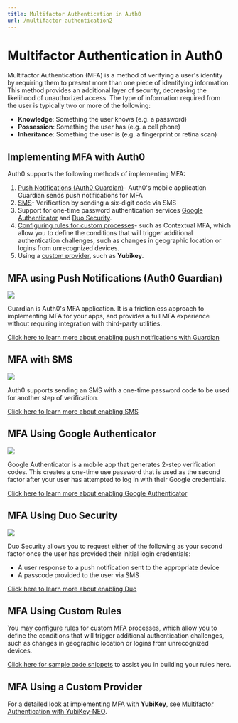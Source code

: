 ```yaml
---
title: Multifactor Authentication in Auth0
url: /multifactor-authentication2
---
```


# Multifactor Authentication in Auth0

Multifactor Authentication (MFA) is a method of verifying a user's identity by requiring them to present more than one piece of identifying information. This method provides an additional layer of security, decreasing the likelihood of unauthorized access. The type of information required from the user is typically two or more of the following:

* **Knowledge**: Something the user knows (e.g. a password)
* **Possession**: Something the user has (e.g. a cell phone)
* **Inheritance**: Something the user is (e.g. a fingerprint or retina scan)

## Implementing MFA with Auth0

Auth0 supports the following methods of implementing MFA:

1. [Push Notifications (Auth0 Guardian)](/multifactor-authentication2#mfa-using-auth0-guardian)- Auth0's mobile application Guardian sends push notifications for MFA
2. [SMS](/multifactor-authentication2#mfa-with-sms)- Verification by sending a six-digit code via SMS
3. Support for one-time password authentication services [Google Authenticator](/multifactor-authentication2#mfa-using-google-authenticator) and [Duo Security](/multifactor-authentication2#mfa-using-duo-security).
4. [Configuring rules for custom processes](/multifactor-authentication2#mfa-using-custom-rules)- such as Contextual MFA, which allow you to define the conditions that will trigger additional authentication challenges, such as changes in geographic location or logins from unrecognized devices.
5. Using a [custom provider](/multifactor-authentication2#mfa-using-a-custom-provider), such as **Yubikey**.

## MFA using Push Notifications (Auth0 Guardian)

![](/media/articles/mfa/guardian-push.png)

Guardian is Auth0's MFA application. It is a frictionless approach to implementing MFA for your apps, and provides a full MFA experience without requiring integration with third-party utilities.

[Click here to learn more about enabling push notifications with Guardian](/multifactor-authentication/guardian)

## MFA with SMS

![](/media/articles/mfa/sms-screenshot.png)

Auth0 supports sending an SMS with a one-time password code to be used for another step of verification.

[Click here to learn more about enabling SMS](/multifactor-authentication/guardian/admin-guide#support-for-sms)

## MFA Using Google Authenticator

![](/media/articles/mfa/google-auth-screenshot.png)

Google Authenticator is a mobile app that generates 2-step verification codes. This creates a one-time use password that is used as the second factor after your user has attempted to log in with their Google credentials.

[Click here to learn more about enabling Google Authenticator](/multifactor-authentication/google-auth)

## MFA Using Duo Security

![](/media/articles/mfa/duo-screenshot.png)

Duo Security allows you to request either of the following as your second factor once the user has provided their initial login credentials:

* A user response to a push notification sent to the appropriate device
* A passcode provided to the user via SMS

[Click here to learn more about enabling Duo](/multifactor-authentication/duo)

## MFA Using Custom Rules

You may [configure rules](/rules) for custom MFA processes, which allow you to define the conditions that will trigger additional authentication challenges, such as changes in geographic location or logins from unrecognized devices.

[Click here for sample code snippets](/multifactor-authentication/custom) to assist you in building your rules here.

## MFA Using a Custom Provider

For a detailed look at implementing MFA with **YubiKey**, see [Multifactor Authentication with YubiKey-NEO](/multifactor-authentication/yubikey).
